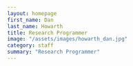 ```yaml
---
layout: homepage
first_name: Dan
last_name: Howarth
title: Research Programmer
image: "/assets/images/howarth_dan.jpg"
category: staff
summary: "Research Programmer"
---
```


